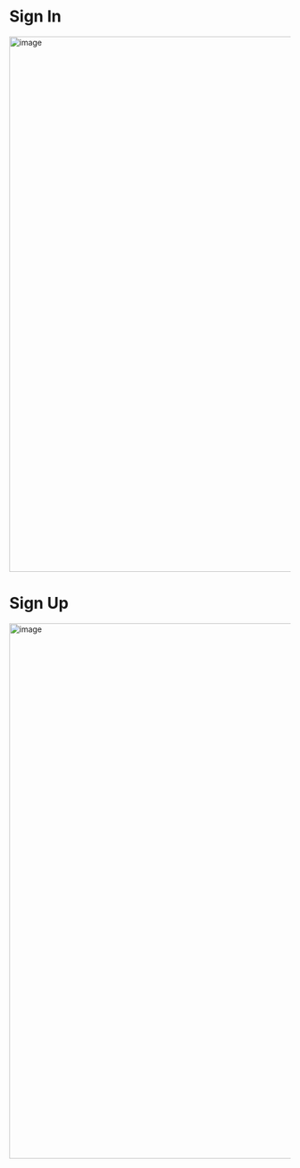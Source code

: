 # Sign In
<img width="957" alt="image" src="https://github.com/user-attachments/assets/05e58b5a-deba-4100-8d2d-f541e4df2b69" />

# Sign Up
<img width="957" alt="image" src="https://github.com/user-attachments/assets/3d356ba5-dc0f-47f0-ba7c-9152d1580698" />
